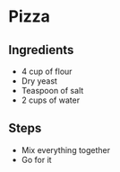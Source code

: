 # Pizza

## Ingredients

- 4 cup of flour
- Dry yeast
- Teaspoon of salt
- 2 cups of water

## Steps
- Mix everything together
- Go for it